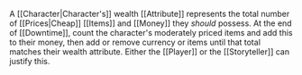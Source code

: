 A [[Character|Character's]] wealth [[Attribute]] represents the total number of [[Prices|Cheap]] [[Items]] and [[Money]] they *should* possess. At the end of [[Downtime]], count the character's moderately priced items and add this to their money, then add or remove currency or items until that total matches their wealth attribute. Either the [[Player]] or the [[Storyteller]] can justify this.